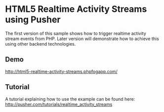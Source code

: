# HTML5 Realtime Activity Streams using Pusher

The first version of this sample shows how to trigger realtime activity stream events from PHP. Later version will demonstrate how to achieve this using other backend technologies.

## Demo

http://html5-realtime-activity-streams.phpfogapp.com/

## Tutorial

A tutorial explaining how to use the example can be found here:
http://pusher.com/tutorials/realtime_activity_streams